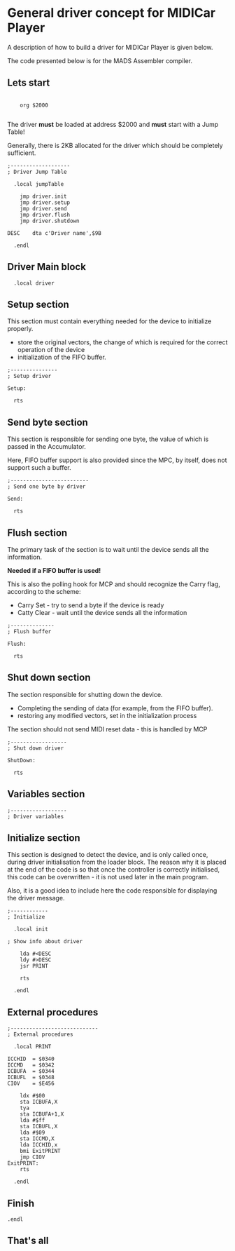 # General driver concept for MIDICar Player

A description of how to build a driver for MIDICar Player is given below.

The code presented below is for the MADS Assembler compiler.

## Lets start

~~~assembler

    org $2000
    
~~~

The driver __must__ be loaded at address $2000 and __must__ start with a Jump Table!

Generally, there is 2KB allocated for the driver which should be completely sufficient.

~~~assembler
;-------------------
; Driver Jump Table

  .local jumpTable
  
    jmp driver.init
    jmp driver.setup
    jmp driver.send
    jmp driver.flush
    jmp driver.shutdown
  
DESC	dta c'Driver name',$9B

  .endl
~~~



## Driver Main block

```assembly
  .local driver
```

## Setup section

This section must contain everything needed for the device to initialize properly.

- store the original vectors, the change of which is required for the correct operation of the device
- initialization of the FIFO buffer.

~~~assembler
;---------------
; Setup driver

Setup:

  rts
~~~

## Send byte section

This section is responsible for sending one byte, the value of which is passed in the Accumulator.

Here, FIFO buffer support is also provided since the MPC, by itself, does not support such a buffer.

~~~assembler
;-------------------------
; Send one byte by driver

Send:

  rts
~~~

## Flush section

The primary task of the section is to wait until the device sends all the information.

**Needed if a FIFO buffer is used!**

This is also the polling hook for MCP and should recognize the Carry flag, according to the scheme:

- Carry Set - try to send a byte if the device is ready
- Catty Clear - wait until the device sends all the information

~~~assembler
;--------------
; Flush buffer

Flush:

  rts
~~~

## Shut down section

The section responsible for shutting down the device.

- Completing the sending of data (for example, from the FIFO buffer).
- restoring any modified vectors, set in the initialization process

The section should not send MIDI reset data - this is handled by MCP

~~~assembler
;------------------
; Shut down driver

ShutDown:

  rts
~~~

## Variables section

~~~assembler
;------------------
; Driver variables

~~~

## Initialize section

This section is designed to detect the device, and is only called once, during driver initialisation from the loader block.
The reason why it is placed at the end of the code is so that once the controller is correctly initialised, this code can be overwritten - it is not used later in the main program.

Also, it is a good idea to include here the code responsible for displaying the driver message.

~~~assembler
;------------
; Initialize

  .local init

; Show info about driver

    lda #<DESC
    ldy #>DESC
    jsr PRINT

	rts
  
  .endl
~~~

## External procedures

~~~assembler
;----------------------------
; External procedures

  .local PRINT

ICCHID  = $0340
ICCMD   = $0342
ICBUFA  = $0344
ICBUFL  = $0348
CIOV    = $E456

    ldx #$00
    sta ICBUFA,X
    tya
    sta ICBUFA+1,X
    lda #$ff
    sta ICBUFL,X
    lda #$09
    sta ICCMD,X
    lda ICCHID,x
    bmi ExitPRINT
    jmp CIOV
ExitPRINT:
    rts

  .endl
~~~

## Finish

```assemb
.endl
```



## That's all